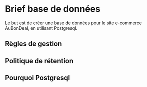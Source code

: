 # Brief base de données

Le but est de créer une base de données pour le site e-commerce AuBonDeal, en utilisant Postgresql.

## Règles de gestion

## Politique de rétention

## Pourquoi Postgresql